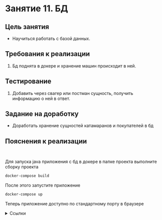 # Занятие 11. БД

## Цель занятия
- Научиться работать с базой данных.
## Требования к реализации
1. Бд поднята в докере и хранение машин происходит в ней.
## Тестирование
1. Добавить через свагер или постман сущность, получить информацию о ней в ответ.
## Задание на доработку
- Доработать хранение сущностей катамаранов и покупателей в бд
## Пояснения к реализации

```

```

```

```

Для запуска java приложения с бд в докере в папке проекта выполните сборку проекта
```bash
docker-compose build
```
После этого запустите приложение
```bash
docker-compose up
```
Теперь приложение доступно по стандартному порту в браузере
<details> 
<summary>Ссылки</summary>
1. 
</details>